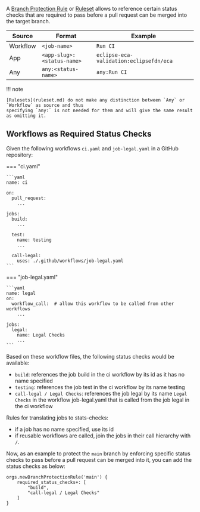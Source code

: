 A [Branch Protection Rule](branch-protection-rule.md) or [Ruleset](ruleset.md) allows to reference certain
status checks that are required to pass before a pull request can be merged into the target branch.

| Source   | Format                     | Example                                 |
|----------|----------------------------|-----------------------------------------|
| Workflow | `<job-name>`               | `Run CI`                                |
| App      | `<app-slug>:<status-name>` | `eclipse-eca-validation:eclipsefdn/eca` |
| Any      | `any:<status-name>`        | `any:Run CI`                            |

!!! note

    [Rulesets](ruleset.md) do not make any distinction between `Any` or `Workflow` as source and thus
    specifying `any:` is not needed for them and will give the same result as omitting it.

## Workflows as Required Status Checks

Given the following workflows `ci.yaml` and `job-legal.yaml` in a GitHub repository:

=== "ci.yaml"

    ```yaml
    name: ci

    on:
      pull_request:
        ...

    jobs:
      build:
        ...

      test:
        name: testing
        ...

      call-legal:
        uses: ./.github/workflows/job-legal.yaml
    ```

=== "job-legal.yaml"

    ```yaml
    name: legal
    on:
      workflow_call:  # allow this workflow to be called from other workflows
        ...

    jobs:
      legal:
        name: Legal Checks
        ...
    ```

Based on these workflow files, the following status checks would be available:

- `build`: references the job build in the ci workflow by its id as it has no name specified
- `testing`: references the job test in the ci workflow by its name testing
- `call-legal / Legal Checks`: references the job legal by its name `Legal Checks` in the workflow job-legal.yaml that is called from the job legal in the ci workflow

Rules for translating jobs to stats-checks:

- if a job has no name specified, use its id
- if reusable workflows are called, join the jobs in their call hierarchy with ` / `.

Now, as an example to protect the `main` branch by enforcing specific status checks to pass before a pull request can be merged into it,
you can add the status checks as below:

```jsonnet
orgs.newBranchProtectionRule('main') {
    required_status_checks+: [
        "build",
        "call-legal / Legal Checks"
    ]
}
```
